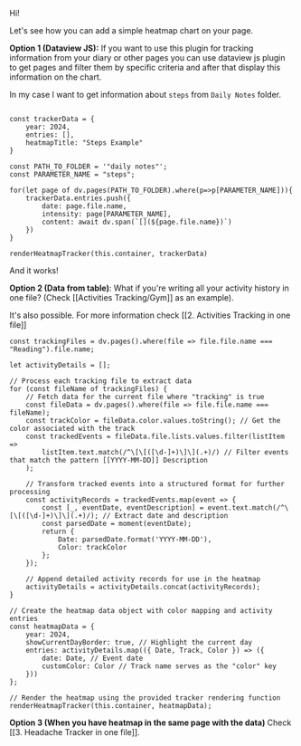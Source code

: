 Hi!

Let's see how you can add a simple heatmap chart on your page.

**Option 1 (Dataview JS):**
If you want to use this plugin for tracking information from your diary or other pages you can use dataview js plugin to get pages and filter them by specific criteria and after that display this information on the chart.

In my case I want to get information about `steps` from `Daily Notes` folder.

```dataviewjs

const trackerData = {
    year: 2024,
    entries: [],
    heatmapTitle: "Steps Example"
}

const PATH_TO_FOLDER = '"daily notes"';
const PARAMETER_NAME = "steps";
 
for(let page of dv.pages(PATH_TO_FOLDER).where(p=>p[PARAMETER_NAME])){
    trackerData.entries.push({
        date: page.file.name,
        intensity: page[PARAMETER_NAME],
        content: await dv.span(`[](${page.file.name})`)
    })  
}

renderHeatmapTracker(this.container, trackerData)

```
And it works!

**Option 2 (Data from table)**:
What if you're writing all your activity history in one file? (Check [[Activities Tracking/Gym]] as an example).

It's also possible. For more information check [[2. Activities Tracking in one file]]

```dataviewjs
const trackingFiles = dv.pages().where(file => file.file.name === "Reading").file.name;

let activityDetails = [];

// Process each tracking file to extract data
for (const fileName of trackingFiles) {
    // Fetch data for the current file where "tracking" is true
    const fileData = dv.pages().where(file => file.file.name === fileName);
    const trackColor = fileData.color.values.toString(); // Get the color associated with the track
    const trackedEvents = fileData.file.lists.values.filter(listItem => 
        listItem.text.match(/^\[\[([\d-]+)\]\](.+)/) // Filter events that match the pattern [[YYYY-MM-DD]] Description
    );

    // Transform tracked events into a structured format for further processing
    const activityRecords = trackedEvents.map(event => {
        const [_, eventDate, eventDescription] = event.text.match(/^\[\[([\d-]+)\]\](.+)/); // Extract date and description
        const parsedDate = moment(eventDate);
        return { 
            Date: parsedDate.format('YYYY-MM-DD'), 
            Color: trackColor 
        };
    });

    // Append detailed activity records for use in the heatmap
    activityDetails = activityDetails.concat(activityRecords);
}

// Create the heatmap data object with color mapping and activity entries
const heatmapData = {
    year: 2024,
    showCurrentDayBorder: true, // Highlight the current day
    entries: activityDetails.map(({ Date, Track, Color }) => ({
        date: Date, // Event date
        customColor: Color // Track name serves as the "color" key
    }))
};

// Render the heatmap using the provided tracker rendering function
renderHeatmapTracker(this.container, heatmapData);
```

**Option 3 (When you have heatmap in the same page with the data)**
Check [[3. Headache Tracker in one file]].